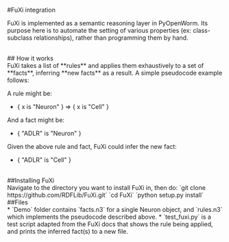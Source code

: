 #FuXi integration

FuXi is implemented as a semantic reasoning layer in PyOpenWorm. Its purpose here is to automate the setting of various properties (ex: class-subclass relationships), rather than programming them by hand.

<br>
## How it works
<br>
FuXi takes a list of **rules** and applies them exhaustively to a set of **facts**, inferring **new facts** as a result. A simple pseudocode example follows:

A rule might be:

* { x is "Neuron" } => { x is "Cell" }

And a fact might be:

* { "ADLR" is "Neuron" }

Given the above rule and fact, FuXi could infer the new fact:

* { "ADLR" is "Cell" }

<br>
##Installing FuXi    
<br>
Navigate to the directory you want to install FuXi in, then do:  
`git clone https://github.com/RDFLib/FuXi.git`  
`cd FuXi`  
`python setup.py install`   
<br>
##Files
<br>
* `Demo` folder contains `facts.n3` for a single Neuron object, and `rules.n3` which implements the pseudocode described above.   
* `test_fuxi.py` is a test script adapted from the FuXi docs that shows the rule being applied, and prints the inferred fact(s) to a new file.
<br>